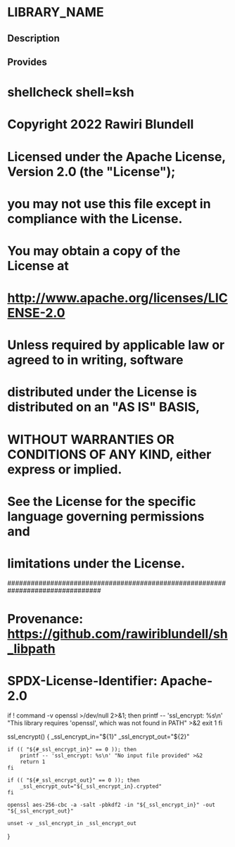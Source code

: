 # LIBRARY_NAME

## Description

## Provides
# shellcheck shell=ksh

# Copyright 2022 Rawiri Blundell
#
# Licensed under the Apache License, Version 2.0 (the "License");
# you may not use this file except in compliance with the License.
# You may obtain a copy of the License at
#
#     http://www.apache.org/licenses/LICENSE-2.0
#
# Unless required by applicable law or agreed to in writing, software
# distributed under the License is distributed on an "AS IS" BASIS,
# WITHOUT WARRANTIES OR CONDITIONS OF ANY KIND, either express or implied.
# See the License for the specific language governing permissions and
# limitations under the License.
################################################################################
# Provenance: https://github.com/rawiriblundell/sh_libpath
# SPDX-License-Identifier: Apache-2.0

if ! command -v openssl >/dev/null 2>&1; then
    printf -- 'ssl_encrypt: %s\n' "This library requires 'openssl', which was not found in PATH" >&2
    exit 1
fi

ssl_encrypt() {
    _ssl_encrypt_in="${1}"
    _ssl_encrypt_out="${2}"

    if (( "${#_ssl_encrypt_in}" == 0 )); then
        printf -- 'ssl_encrypt: %s\n' "No input file provided" >&2
        return 1
    fi

    if (( "${#_ssl_encrypt_out}" == 0 )); then
        _ssl_encrypt_out="${_ssl_encrypt_in}.crypted"
    fi

    openssl aes-256-cbc -a -salt -pbkdf2 -in "${_ssl_encrypt_in}" -out "${_ssl_encrypt_out}"

    unset -v _ssl_encrypt_in _ssl_encrypt_out
}
